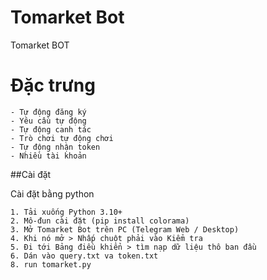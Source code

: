 # Tomarket Bot 
Tomarket BOT

# Đặc trưng
    - Tự động đăng ký
    - Yêu cầu tự động
    - Tự động canh tác
    - Trò chơi tự động chơi
    - Tự động nhận token
    - Nhiều tài khoản

##Cài đặt

Cài đặt bằng python

    1. Tải xuống Python 3.10+
    2. Mô-đun cài đặt (pip install colorama)
    3. Mở Tomarket Bot trên PC (Telegram Web / Desktop)
    4. Khi nó mở > Nhấp chuột phải vào Kiểm tra
    5. Đi tới Bảng điều khiển > tìm nạp dữ liệu thô ban đầu
    6. Dán vào query.txt va token.txt
    8. run tomarket.py 

